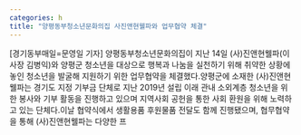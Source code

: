 ```yaml
---
categories: h
title: "양평동부청소년문화의집 사진앤현웰파와 업무협약 체결"
---
```

[경기동부매일=문영일 기자] 양평동부청소년문화의집이 지난 14일 (사)진앤현웰파(이사장 김병익)와 양평군 청소년을 대상으로 행복과 나눔을 실천하기 위해 취약한 상황에 놓인 청소년을 발굴해 지원하기 위한 업무협약을 체결했다.양평군에 소재한 (사)진앤현웰파는 경기도 지정 기부금 단체로 지난 2019년 설립 이래 관내 소외계층 청소년을 위한 봉사와 기부 활동을 진행하고 있으며 지역사회 공헌을 통한 사회 환원을 위해 노력하고 있는 단체다.이날 협약식에서 생활용품 후원물품 전달도 함께 진행됐으며, 협무협약을 통해 (사)진앤현웰파는 다양한 프